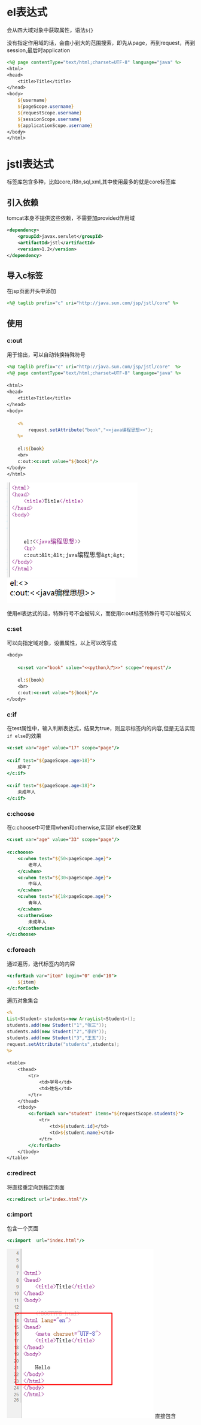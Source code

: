 # el表达式

会从四大域对象中获取属性，语法`${}`

没有指定作用域的话，会由小到大的范围搜索，即先从page，再到request，再到session,最后时application

```jsp
<%@ page contentType="text/html;charset=UTF-8" language="java" %>
<html>
<head>
    <title>Title</title>
</head>
<body>
    ${username}
    ${pageScope.username}
    ${requestScope.username}
    ${sessionScope.username}
    ${applicationScope.username}
</body>
</html>
```

# jstl表达式

标签库包含多种，比如core,i18n,sql,xml,其中使用最多的就是core标签库

## 引入依赖

tomcat本身不提供这些依赖，不需要加provided作用域

```xml
<dependency>
    <groupId>javax.servlet</groupId>
    <artifactId>jstl</artifactId>
    <version>1.2</version>
</dependency>
```

## 导入c标签

在jsp页面开头中添加

```jsp
<%@ taglib prefix="c" uri="http://java.sun.com/jsp/jstl/core" %>
```

## 使用

### c:out

用于输出，可以自动转换特殊符号

```jsp
<%@ taglib prefix="c" uri="http://java.sun.com/jsp/jstl/core"  %>
<%@ page contentType="text/html;charset=UTF-8" language="java" %>

<html>
<head>
    <title>Title</title>
</head>
<body>

    <%
        request.setAttribute("book","<<java编程思想>>");
    %>

    el:${book}
    <br>
    c:out:<c:out value="${book}"/>
</body>
</html>

```

![](img/17.png)![](img/18.png)

使用el表达式的话，特殊符号不会被转义，而使用c:out标签特殊符号可以被转义

### c:set

可以向指定域对象，设置属性，以上可以改写成

```jsp
<body>

    <c:set var="book" value="<<python入门>>" scope="request"/>

    el:${book}
    <br>
    c:out:<c:out value="${book}"/>
</body>
```

### c:if

在test属性中，输入判断表达式，结果为true，则显示标签内的内容,但是无法实现`if else`的效果

```jsp
<c:set var="age" value="17" scope="page"/>

<c:if test="${pageScope.age>18}">
    成年了
</c:if>

<c:if test="${pageScope.age<18}">
    未成年人
</c:if>
```

### c:choose

在c:choose中可使用when和otherwise,实现if else的效果

```jsp
<c:set var="age" value="33" scope="page"/>

<c:choose>
    <c:when test="${50<pageScope.age}">
        老年人
    </c:when>
    <c:when test="${30<pageScope.age}">
        中年人
    </c:when>
    <c:when test="${18<pageScope.age}">
        青年人
    </c:when>
    <c:otherwise>
        未成年人
    </c:otherwise>
</c:choose>
```

### c:foreach

通过遍历，迭代标签内的内容

```jsp
<c:forEach var="item" begin="0" end="10">
    ${item}
</c:forEach>
```

遍历对象集合

```jsp
<%
List<Student> students=new ArrayList<Student>();
students.add(new Student("1","张三"));
students.add(new Student("2","李四"));
students.add(new Student("3","王五"));
request.setAttribute("students",students);
%>

<table>
    <thead>
        <tr>
            <td>学号</td>
            <td>姓名</td>
        </tr>
    </thead>
    <tbody>
        <c:forEach var="student" items="${requestScope.students}">
            <tr>
                <td>${student.id}</td>
                <td>${student.name}</td>
            </tr>
        </c:forEach>
    </tbody>
</table>
```

### c:redirect

将直接重定向到指定页面

```jsp
<c:redirect url="index.html"/>
```

### c:import

包含一个页面

```jsp
<c:import  url="index.html"/>
```

![](img/19.png) 直接包含



